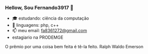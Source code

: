 ### Hellow, Sou Fernando3917  👋

- 🎓 estudando: ciência da computação 
- 🌱 linguagens: php, c++
- 📫 meu email: fa8361272@gmail.com
-    estagiario na PRODEMGE
 
 O prêmio por uma coisa bem feita é tê-la feito.
Ralph Waldo Emerson














